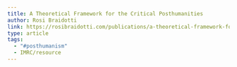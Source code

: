 ```yaml
---
title: A Theoretical Framework for the Critical Posthumanities
author: Rosi Braidotti
link: https://rosibraidotti.com/publications/a-theoretical-framework-for-the-critical-posthumanities/
type: article
tags:
  - "#posthumanism"
  - IMRC/resource
---
```

